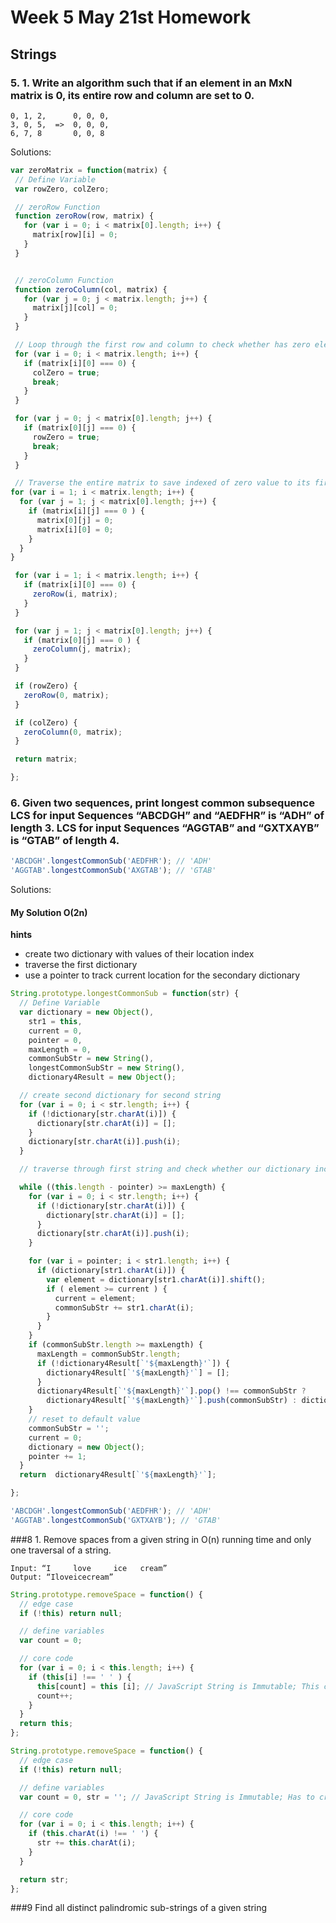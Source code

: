 # Week 5 May 21st Homework

## Strings

### 5. 1.	Write an algorithm such that if an element in an MxN matrix is 0, its entire row and column are set to 0.
```
0, 1, 2,      0, 0, 0,
3, 0, 5,  =>  0, 0, 0,
6, 7, 8       0, 0, 8
```

Solutions:

```javascript
var zeroMatrix = function(matrix) {
 // Define Variable
 var rowZero, colZero;

 // zeroRow Function
 function zeroRow(row, matrix) {
   for (var i = 0; i < matrix[0].length; i++) {
     matrix[row][i] = 0;
   }
 }


 // zeroColumn Function
 function zeroColumn(col, matrix) {
   for (var j = 0; j < matrix.length; j++) {
     matrix[j][col] = 0;
   }
 }

 // Loop through the first row and column to check whether has zero elements
 for (var i = 0; i < matrix.length; i++) {
   if (matrix[i][0] === 0) {
     colZero = true;
     break;
   }
 }

 for (var j = 0; j < matrix[0].length; j++) {
   if (matrix[0][j] === 0) {
     rowZero = true;
     break;
   }
 }

 // Traverse the entire matrix to save indexed of zero value to its first row and first column
for (var i = 1; i < matrix.length; i++) {
  for (var j = 1; j < matrix[0].length; j++) {
    if (matrix[i][j] === 0 ) {
      matrix[0][j] = 0;
      matrix[i][0] = 0;
    }
  }
}

 for (var i = 1; i < matrix.length; i++) {
   if (matrix[i][0] === 0) {
     zeroRow(i, matrix);
   }
 }

 for (var j = 1; j < matrix[0].length; j++) {
   if (matrix[0][j] === 0 ) {
     zeroColumn(j, matrix);
   }
 }

 if (rowZero) {
   zeroRow(0, matrix);
 }

 if (colZero) {
   zeroColumn(0, matrix);
 }

 return matrix;

};

```

### 6. Given two sequences, print longest common subsequence LCS for input Sequences “ABCDGH” and “AEDFHR” is “ADH” of length 3. LCS for input Sequences “AGGTAB” and “GXTXAYB” is “GTAB” of length 4.

```javascript
'ABCDGH'.longestCommonSub('AEDFHR'); // 'ADH'
'AGGTAB'.longestCommonSub('AXGTAB'); // 'GTAB'
```

Solutions:

#### My Solution O(2n)

**hints**
* create two dictionary with values of their location index
* traverse the first dictionary
* use a pointer to track current location for the secondary dictionary

```javascript
String.prototype.longestCommonSub = function(str) {
  // Define Variable
  var dictionary = new Object(),
    str1 = this,
    current = 0,
    pointer = 0,
    maxLength = 0,
    commonSubStr = new String(),
    longestCommonSubStr = new String(),
    dictionary4Result = new Object();

  // create second dictionary for second string
  for (var i = 0; i < str.length; i++) {
    if (!dictionary[str.charAt(i)]) {
      dictionary[str.charAt(i)] = [];
    }
    dictionary[str.charAt(i)].push(i);
  }

  // traverse through first string and check whether our dictionary include this element

  while ((this.length - pointer) >= maxLength) {
    for (var i = 0; i < str.length; i++) {
      if (!dictionary[str.charAt(i)]) {
        dictionary[str.charAt(i)] = [];
      }
      dictionary[str.charAt(i)].push(i);
    }

    for (var i = pointer; i < str1.length; i++) {
      if (dictionary[str1.charAt(i)]) {
        var element = dictionary[str1.charAt(i)].shift();
        if ( element >= current ) {
          current = element;
          commonSubStr += str1.charAt(i);
        }      
      }
    }
    if (commonSubStr.length >= maxLength) {
      maxLength = commonSubStr.length;
      if (!dictionary4Result[`'${maxLength}'`]) {
        dictionary4Result[`'${maxLength}'`] = [];
      }
      dictionary4Result[`'${maxLength}'`].pop() !== commonSubStr ?
        dictionary4Result[`'${maxLength}'`].push(commonSubStr) : dictionary4Result[`'${maxLength}'`].push(commonSubStr);
    }
    // reset to default value
    commonSubStr = '';
    current = 0;
    dictionary = new Object();   
    pointer += 1;
  }
  return  dictionary4Result[`'${maxLength}'`];

};

'ABCDGH'.longestCommonSub('AEDFHR'); // 'ADH'
'AGGTAB'.longestCommonSub('GXTXAYB'); // 'GTAB'

```

###8 1.	Remove spaces from a given string in O(n) running time and only one traversal of a string.

```
Input: “I     love     ice   cream”
Output: “Iloveicecream”
```

```javascript
String.prototype.removeSpace = function() {
  // edge case
  if (!this) return null;

  // define variables
  var count = 0;

  // core code
  for (var i = 0; i < this.length; i++) {
    if (this[i] !== ' ' ) {
      this[count] = this [i]; // JavaScript String is Immutable; This code doesn't work
      count++;
    }
  }
  return this;
};
```

```javascript
String.prototype.removeSpace = function() {
  // edge case
  if (!this) return null;

  // define variables
  var count = 0, str = ''; // JavaScript String is Immutable; Has to create a new string

  // core code
  for (var i = 0; i < this.length; i++) {
    if (this.charAt(i) !== ' ') {
      str += this.charAt(i);
    }
  }

  return str;
};
```

###9 Find all distinct palindromic sub-strings of a given string

```

```
